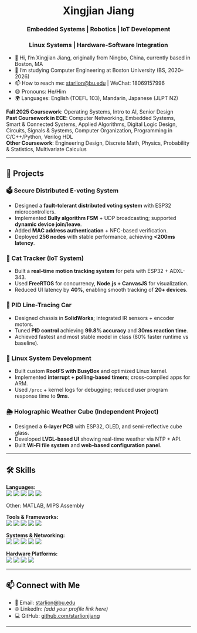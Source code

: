 <h1 align="center"> Xingjian Jiang </h1>
<h3 align="center"> Embedded Systems | Robotics | IoT Development </h3>
<h3 align="center"> Linux Systems | Hardware-Software Integration </h3>

- 👋 Hi, I’m Xingjian Jiang, originally from Ningbo, China, currently based in Boston, MA
- 🌱 I’m studying Computer Engineering at Boston University (BS, 2020–2026)  
- 📫 How to reach me: starlion@bu.edu | WeChat: 18069157996  
- 😄 Pronouns: He/Him  
- 🌍 Languages: English (TOEFL 103), Mandarin, Japanese (JLPT N2)  

**Fall 2025 Coursework**: Operating Systems, Intro to AI, Senior Design  
**Past Coursework in ECE**: Computer Networking, Embedded Systems, Smart & Connected Systems, Applied Algorithms, Digital Logic Design, Circuits, Signals & Systems, Computer Organization, Programming in C/C++/Python, Verilog HDL  
**Other Coursework**: Engineering Design, Discrete Math, Physics, Probability & Statistics, Multivariate Calculus  

---

## 🚀 Projects  

### 🗳️ Secure Distributed E-voting System  
- Designed a **fault-tolerant distributed voting system** with ESP32 microcontrollers.  
- Implemented **Bully algorithm FSM** + UDP broadcasting; supported **dynamic device join/leave**.  
- Added **MAC address authentication** + NFC-based verification.  
- Deployed **256 nodes** with stable performance, achieving **<200ms latency**.  

### 🐾 Cat Tracker (IoT System)  
- Built a **real-time motion tracking system** for pets with ESP32 + ADXL-343.  
- Used **FreeRTOS** for concurrency, **Node.js + CanvasJS** for visualization.  
- Reduced UI latency by **40%**, enabling smooth tracking of **20+ devices**.  

### 🚗 PID Line-Tracing Car  
- Designed chassis in **SolidWorks**; integrated IR sensors + encoder motors.  
- Tuned **PID control** achieving **99.8% accuracy** and **30ms reaction time**.  
- Achieved fastest and most stable model in class (80% faster runtime vs baseline).  

### 🐧 Linux System Development  
- Built custom **RootFS with BusyBox** and optimized Linux kernel.  
- Implemented **interrupt + polling-based timers**; cross-compiled apps for ARM.  
- Used `/proc` + kernel logs for debugging; reduced user program response time to **9ms**.  

### 🌦️ Holographic Weather Cube (Independent Project)  
- Designed a **6-layer PCB** with ESP32, OLED, and semi-reflective cube glass.  
- Developed **LVGL-based UI** showing real-time weather via NTP + API.  
- Built **Wi-Fi file system** and **web-based configuration panel**.  

---

## 🛠️ Skills  

**Languages:**  
<img src="https://img.shields.io/badge/C-00599C?style=for-the-badge&logo=c&logoColor=white"/> 
<img src="https://img.shields.io/badge/C++-00599C?style=for-the-badge&logo=c%2B%2B&logoColor=white"/> 
<img src="https://img.shields.io/badge/Python-FFD43B?style=for-the-badge&logo=python&logoColor=blue"/> 
<img src="https://img.shields.io/badge/JavaScript-323330?style=for-the-badge&logo=javascript&logoColor=F7DF1E"/> 
<img src="https://img.shields.io/badge/Verilog-7A1FA2?style=for-the-badge&logoColor=white"/>  
<p>Other: MATLAB, MIPS Assembly</p>  

**Tools & Frameworks:**  
<img src="https://img.shields.io/badge/Node.js-339933?style=for-the-badge&logo=nodedotjs&logoColor=white"/> 
<img src="https://img.shields.io/badge/SolidWorks-FF0000?style=for-the-badge&logo=dassaultsystemes&logoColor=white"/> 
<img src="https://img.shields.io/badge/Vivado-FF6F00?style=for-the-badge&logo=xilinx&logoColor=white"/> 
<img src="https://img.shields.io/badge/FreeRTOS-2C2C2C?style=for-the-badge&logoColor=white"/> 
<img src="https://img.shields.io/badge/Matlab-0076A8?style=for-the-badge&logo=mathworks&logoColor=white"/>  

**Systems & Networking:**  
<img src="https://img.shields.io/badge/Linux-FCC624?style=for-the-badge&logo=linux&logoColor=black"/> 
<img src="https://img.shields.io/badge/Ubuntu-E95420?style=for-the-badge&logo=ubuntu&logoColor=white"/> 
<img src="https://img.shields.io/badge/TCP%2FIP-0078D7?style=for-the-badge&logoColor=white"/> 
<img src="https://img.shields.io/badge/UDP-004880?style=for-the-badge&logoColor=white"/> 
<img src="https://img.shields.io/badge/NFC-009688?style=for-the-badge&logoColor=white"/>  

**Hardware Platforms:**  
<img src="https://img.shields.io/badge/ESP32-E7352C?style=for-the-badge&logo=espressif&logoColor=white"/> 
<img src="https://img.shields.io/badge/Raspberry%20Pi-C51A4A?style=for-the-badge&logo=raspberrypi&logoColor=white"/> 
<img src="https://img.shields.io/badge/Arduino-00979D?style=for-the-badge&logo=arduino&logoColor=white"/> 
<img src="https://img.shields.io/badge/BeagleBoard-A9A9A9?style=for-the-badge&logoColor=white"/>  

---

## 📫 Connect with Me  
- 📧 Email: [starlion@bu.edu](mailto:starlion@bu.edu)  
- 🌐 LinkedIn: *(add your profile link here)*  
- 💻 GitHub: [github.com/starlionjiang](https://github.com/starlionjiang)  

---
